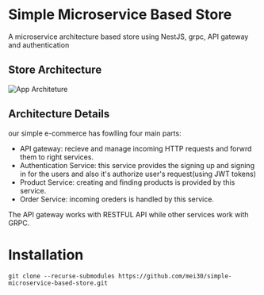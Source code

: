 # Simple Microservice Based Store
A microservice architecture based store using NestJS, grpc, API gateway and authentication
## Store Architecture
![App Architeture](https://user-images.githubusercontent.com/46327178/160545884-38f8927e-f4e8-4ad9-81ce-d651e2e95467.jpeg)

## Architecture Details
our simple e-commerce has fowlling four main parts:
* API gateway: recieve and manage incoming HTTP requests and forwrd them to right services.
* Authentication Service: this service provides the signing up and signing in for the users and also it's authorize user's request(using JWT tokens)
* Product Service: creating and finding products is provided by this service.
* Order Service: incoming oreders is handled by this service.

The API gateway works with RESTFUL API while other services work with GRPC.

# Installation
```
git clone --recurse-submodules https://github.com/mei30/simple-microservice-based-store.git

```
